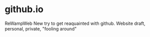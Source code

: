 # github.io
ReWampWeb
New try to get reaquainted with github. Website draft, personal, private, "fooling around"
